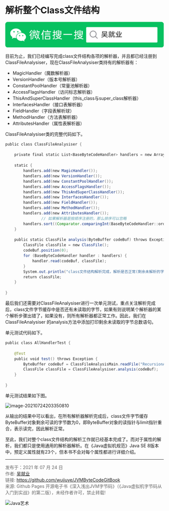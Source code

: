 # 解析整个Class文件结构

![Java艺术](../qrcode/javaskill_qrcode_01.png)

目前为止，我们已经编写完成class文件结构各项的解析器，并且都已经注册到ClassFileAnalysiser，现在ClassFileAnalysiser类持有的解析器有：

* MagicHandler（魔数解析器）
* VersionHandler（版本号解析器）
* ConstantPoolHandler（常量池解析器）
* AccessFlagsHandler（访问标志解析器）
* ThisAndSuperClassHandler（this_class与super_class解析器）
* InterfacesHandler（接口表解析器）
* FieldHandler（字段表解析球）
* MethodHandler（方法表解析器）
* AttributesHandler（属性表解析器）

ClassFileAnalysiser类的完整代码如下。

```java
public class ClassFileAnalysiser {  
  
    private final static List<BaseByteCodeHandler> handlers = new ArrayList<>();  
  
    static {  
        handlers.add(new MagicHandler());  
        handlers.add(new VersionHandler());  
        handlers.add(new ConstantPoolHandler());  
        handlers.add(new AccessFlagsHandler());  
        handlers.add(new ThisAndSuperClassHandler());  
        handlers.add(new InterfacesHandler());  
        handlers.add(new FieldHandler());  
        handlers.add(new MethodHandler());  
        handlers.add(new AttributesHandler());  
				// 如果解析器是按顺序注册的，那么排序可以忽略
      	handlers.sort((Comparator.comparingInt(BaseByteCodeHandler::order)));
    }  
  
    public static ClassFile analysis(ByteBuffer codeBuf) throws Exception {  
        ClassFile classFile = new ClassFile();  
        codeBuf.position(0);  
        for (BaseByteCodeHandler handler : handlers) {  
            handler.read(codeBuf, classFile);  
        }  
        System.out.println("class文件结构解析完成，解析是否正常(剩余未解析的字节数)：" + codeBuf.remaining());  
        return classFile;  
    }  
  
}  
```

最后我们还需要对ClassFileAnalysiser进行一次单元测试，重点关注解析完成后，class文件字节缓存中是否还有未读取的字节，如果有则说明某个解析器的某个解析步骤出错了，如果没有，则所有解析器都正常工作。因此，我们在ClassFileAnalysiser 的analysis方法中添加打印剩余未读取的字节总数语句。

单元测试代码如下。

```java
public class AllHandlerTest {  
  
    @Test  
    public void test() throws Exception {  
        ByteBuffer codeBuf = ClassFileAnalysisMain.readFile("RecursionAlgorithmMain.class");  
        ClassFile classFile = ClassFileAnalysiser.analysis(codeBuf);  
    }  
  
} 
```

单元测试结果如下图。

![image-20210724203350810](images/chapter02_11_01.png)

从输出的结果中可以看出，在所有解析器解析完成后，class文件字节缓存ByteBuffer对象剩余可读的字节数为0，即ByteBuffer对象的读指针与limit指针重合，表示读完，因此解析正常。

至此，我们对整个class文件结构的解析工作就已经基本完成了。而对于属性的解析，我们都只是使用通用的解析器解析。在《Java虚拟机规范》Java SE 8版本中，预定义属性就有23个，但本书不会对每个属性都进行详细介绍。

---

<font color= #666666>发布于：2021 年 07 月 24 日</font><br><font color= #666666>作者: [吴就业](https://www.wujiuye.com/)</font><br><font color= #666666>链接: https://github.com/wujiuye/JVMByteCodeGitBook</font><br><font color= #666666>来源: Github Pages 开源电子书《深入浅出JVM字节码》（《Java虚拟机字节码从入门到实战》的第二版），未经作者许可，禁止转载!</font><br>

![Java艺术](../qrcode/javaskill_qrcode_02.png)